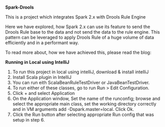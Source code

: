 **Spark-Drools**

This is a project which integrates Spark 2.x with Drools Rule Engine

Here we have explored, how Spark 2.x can use its feature to send the Drools
Rule base to the data and not send the data to the rule engine. This pattern can be leveraged to apply 
Drools Rule of a huge volume of data efficiently and in a performant way.

To read more about, how we have achieved this, please read the blog:



**Running in Local using IntelliJ**

1. To run this project in local using intelliJ, download & install intelliJ
2. Install Scala plugin in IntelliJ
3. You can run eith ScalaBeanRuleTestDriver or JavaBeanTestDriver.
4. To run either of these classes, go to run Run > Edit Configuration.
5. Click + and select Application
6. On the Application window, Set the name of the runconfig; browse and select the appropriate main class, set the working directory correctly and in VM arguments add -Dspark.master=local. Click Ok.
7. Click the Run button after selecting appropriate Run config that was setup in step 6.